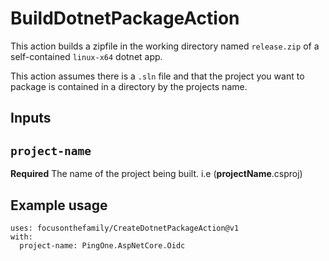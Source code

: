 # BuildDotnetPackageAction

This action builds a zipfile in the working directory named `release.zip` of a self-contained `linux-x64` dotnet app.

This action assumes there is a `.sln` file and that the project you want to package is contained in a directory by the projects name.

## Inputs

## `project-name`

**Required** The name of the project being built. i.e (**projectName**.csproj)

## Example usage

```
uses: focusonthefamily/CreateDotnetPackageAction@v1
with:
  project-name: PingOne.AspNetCore.Oidc
```
